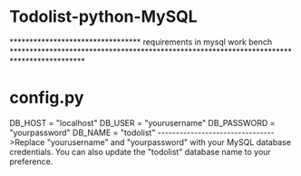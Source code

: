 # Todolist-python-MySQL

*********************************          requirements in mysql work bench         ****************************************************************************************** 
# config.py

DB_HOST = "localhost"
DB_USER = "yourusername"
DB_PASSWORD = "yourpassword"
DB_NAME = "todolist"
-------------------------------->Replace "yourusername" and "yourpassword" with your MySQL database credentials. You can also update the "todolist" database name to your preference.
